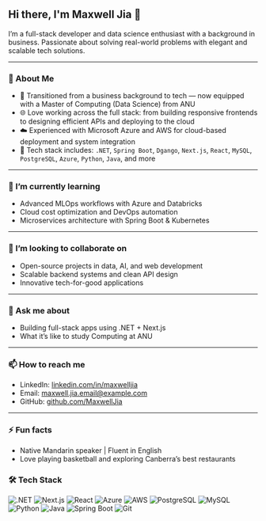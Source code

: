 ## Hi there, I'm Maxwell Jia 👋

I’m a full-stack developer and data science enthusiast with a background in business.
Passionate about solving real-world problems with elegant and scalable tech solutions.

---

### 💼 About Me

- 🔄 Transitioned from a business background to tech — now equipped with a Master of Computing (Data Science) from ANU
- 🌐 Love working across the full stack: from building responsive frontends to designing efficient APIs and deploying to the cloud
- ☁️ Experienced with Microsoft Azure and AWS for cloud-based deployment and system integration
- 🧰 Tech stack includes: `.NET`, `Spring Boot`, `Dgango`, `Next.js`, `React`, `MySQL`, `PostgreSQL`, `Azure`, `Python`, `Java`, and more

---

### 🌱 I’m currently learning
- Advanced MLOps workflows with Azure and Databricks  
- Cloud cost optimization and DevOps automation  
- Microservices architecture with Spring Boot & Kubernetes  

---

### 👯 I’m looking to collaborate on
- Open-source projects in data, AI, and web development  
- Scalable backend systems and clean API design  
- Innovative tech-for-good applications  

---

### 💬 Ask me about
- Building full-stack apps using .NET + Next.js  
- What it’s like to study Computing at ANU

---

### 📫 How to reach me
- LinkedIn: [linkedin.com/in/maxwelljia](https://www.linkedin.com/in/maxwelljia)  
- Email: maxwell.jia.email@example.com  
- GitHub: [github.com/MaxwellJia](https://github.com/MaxwellJia)

---

### ⚡ Fun facts
-  Native Mandarin speaker | Fluent in English  
-  Love playing basketball and exploring Canberra’s best restaurants


### 🛠 Tech Stack

![.NET](https://img.shields.io/badge/.NET-512BD4?style=for-the-badge&logo=dotnet&logoColor=white)
![Next.js](https://img.shields.io/badge/Next.js-000000?style=for-the-badge&logo=nextdotjs&logoColor=white)
![React](https://img.shields.io/badge/React-61DAFB?style=for-the-badge&logo=react&logoColor=black)
![Azure](https://img.shields.io/badge/Azure-0078D4?style=for-the-badge&logo=microsoftazure&logoColor=white)
![AWS](https://img.shields.io/badge/AWS-FF9900?style=for-the-badge&logo=amazonaws&logoColor=white)
![PostgreSQL](https://img.shields.io/badge/PostgreSQL-4169E1?style=for-the-badge&logo=postgresql&logoColor=white)
![MySQL](https://img.shields.io/badge/MySQL-4479A1?style=for-the-badge&logo=mysql&logoColor=white)
![Python](https://img.shields.io/badge/Python-3776AB?style=for-the-badge&logo=python&logoColor=white)
![Java](https://img.shields.io/badge/Java-ED8B00?style=for-the-badge&logo=java&logoColor=white)
![Spring Boot](https://img.shields.io/badge/Spring_Boot-6DB33F?style=for-the-badge&logo=springboot&logoColor=white)
![Git](https://img.shields.io/badge/Git-F05032?style=for-the-badge&logo=git&logoColor=white)

